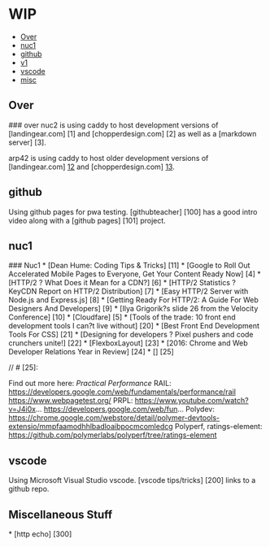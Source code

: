 WIP
================

*   [Over](#over)
*   [nuc1](#nuc1)
*   [github](#github)
*   [v1](#v1)
*   [vscode](#vscode)
*   [misc](#misc)

<h2 id="over">Over</h2>
### over
nuc2 is using caddy to host development versions of [landingear.com] [1] and [chopperdesign.com] [2] as well as a [markdown server] [3].

arp42 is using caddy to host older development versions of [landingear.com] [12] and [chopperdesign.com] [13].


  [1]: http://nuc2.thrush.com:8081/home.php
  [2]: http://nuc2.thrush.com:8082/home.php
  [3]: http://nuc2.thrush.com:8000/
  [12]: https://dev.legup.thrush.com/home.php
  [13]: https://dev.chop.thrush.com/home.php


<h2 id="github">github</h2>
Using github pages for pwa testing. [githubteacher] [100] has a good intro video along with a [github pages] [101] project.

  [100]: https://www.youtube.com/watch?v=RaKX4A5EiQo
  [101]: https://githubteacher.github.io/curly-more/

<h2 id="nuc1">nuc1</h2>
### Nuc1
* [Dean Hume: Coding Tips & Tricks] [11]
* [Google to Roll Out Accelerated Mobile Pages to Everyone, Get Your Content Ready Now] [4]
* [HTTP/2 ? What Does it Mean for a CDN?] [6]
* [HTTP/2 Statistics ? KeyCDN Report on HTTP/2 Distribution] [7]
* [Easy HTTP/2 Server with Node.js and Express.js] [8]
* [Getting Ready For HTTP/2: A Guide For Web Designers And Developers] [9]
* [Ilya Grigorik?s slide 26 from the Velocity Conference] [10]
* [Cloudfare] [5]
* [Tools of the trade: 10 front end development tools I can?t live without] [20]
* [Best Front End Development Tools For CSS] [21]
* [Designing for developers ? Pixel pushers and code crunchers unite!] [22]
* [FlexboxLayout] [23]
* [2016: Chrome and Web Developer Relations Year in Review] [24]
* [] [25]

[4]: https://www.searchenginejournal.com/google-to-roll-out-accelerated-mobile-pages-to-everyone-get-your-content-ready-now/146743/
[5]: https://www.cloudflare.com/
[6]: https://www.keycdn.com/blog/http2-cdn/
[7]: https://www.keycdn.com/blog/http2-statistics/
[8]: https://webapplog.com/http2-node/
[9]: https://www.smashingmagazine.com/2016/02/getting-ready-for-http2/
[10]: https://docs.google.com/presentation/d/1r7QXGYOLCh4fcUq0jDdDwKJWNqWK1o4xMtYpKZCJYjM/present#slide=id.g40fbe7d8c_076
[11]: https://deanhume.com/
[20]: https://raygun.com/blog/2016/11/best-front-end-development-tools/?utm_source=rg_blog&utm_medium=article&utm_content=front_end_dev_trends
[21]: https://raygun.com/blog/2016/07/top-front-end-development-tools-css/?utm_source=rg_blog&utm_medium=article&utm_content=front_end_dev_trends
[22]: https://raygun.com/blog/2016/07/designing-for-developers/?utm_source=rg_blog&utm_medium=article&utm_content=front_end_dev_trends
[23]: https://github.com/google/flexbox-layout
[24]: https://developers.google.com/web/
// # [25]: 


Find out more here: *Practical Performance*
RAIL:
	https://developers.google.com/web/fundamentals/performance/rail
	https://www.webpagetest.org/
PRPL: 
	https://www.youtube.com/watch?v=J4i0x... 
	https://developers.google.com/web/fun... 
Polydev:
	https://chrome.google.com/webstore/detail/polymer-devtools-extensio/mmpfaamodhhlbadloaibpocmcomledcg
Polyperf, ratings-element:
	https://github.com/polymerlabs/polyperf/tree/ratings-element

<h2 id="vscode">vscode</h2>
Using Microsoft Visual Studio vscode.  [vscode tips/tricks] [200] links to a github repo.

  [200]: https://github.com/Microsoft/vscode-tips-and-tricks

<h2 id="misc">Miscellaneous Stuff</h2>
* [http echo] [300]

  [300]: http://httpbin.org/


